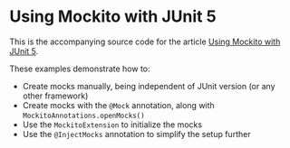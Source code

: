 # Using Mockito with JUnit 5

This is the accompanying source code for the article [Using Mockito with JUnit 5](http://www.codingrevolution.com/junit-5-mockito/).

These examples demonstrate how to:

- Create mocks manually, being independent of JUnit version (or any other framework)
- Create mocks with the `@Mock` annotation, along with `MockitoAnnotations.openMocks()`
- Use the `MockitoExtension` to initialize the mocks
- Use the `@InjectMocks` annotation to simplify the setup further
